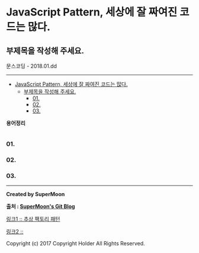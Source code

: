 # JavaScript Pattern, 세상에 잘 짜여진 코드는 많다.
## 부제목을 작성해 주세요.

<div class="pull-right"> 문스코딩 - 2018.01.dd </div>

---

<!-- @import "[TOC]" {cmd="toc" depthFrom=1 depthTo=6 orderedList=false} -->
<!-- code_chunk_output -->

* [JavaScript Pattern, 세상에 잘 짜여진 코드는 많다.](#javascript-pattern-세상에-잘-짜여진-코드는-많다)
	* [부제목을 작성해 주세요.](#부제목을-작성해-주세요)
		* [01.](#01)
		* [02.](#02)
		* [03.](#03)

<!-- /code_chunk_output -->


**용어정리**
```

```

### 01.

### 02.

### 03.

---

**Created by SuperMoon**

**출처 : [SuperMoon's Git Blog](https://github.com/jm921106)**

[링크1 :: 추상 팩토리 패턴](http://jdm.kr/blog/192)

[링크2 :: ]()


Copyright (c) 2017 Copyright Holder All Rights Reserved.
